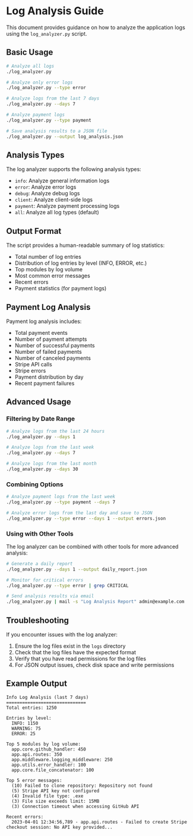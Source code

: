 # Log Analysis Guide

This document provides guidance on how to analyze the application logs using the `log_analyzer.py` script.

## Basic Usage

```bash
# Analyze all logs
./log_analyzer.py

# Analyze only error logs
./log_analyzer.py --type error

# Analyze logs from the last 7 days
./log_analyzer.py --days 7

# Analyze payment logs
./log_analyzer.py --type payment

# Save analysis results to a JSON file
./log_analyzer.py --output log_analysis.json
```

## Analysis Types

The log analyzer supports the following analysis types:

- `info`: Analyze general information logs
- `error`: Analyze error logs
- `debug`: Analyze debug logs
- `client`: Analyze client-side logs
- `payment`: Analyze payment processing logs
- `all`: Analyze all log types (default)

## Output Format

The script provides a human-readable summary of log statistics:

- Total number of log entries
- Distribution of log entries by level (INFO, ERROR, etc.)
- Top modules by log volume
- Most common error messages
- Recent errors
- Payment statistics (for payment logs)

## Payment Log Analysis

Payment log analysis includes:

- Total payment events
- Number of payment attempts
- Number of successful payments
- Number of failed payments
- Number of canceled payments
- Stripe API calls
- Stripe errors
- Payment distribution by day
- Recent payment failures

## Advanced Usage

### Filtering by Date Range

```bash
# Analyze logs from the last 24 hours
./log_analyzer.py --days 1

# Analyze logs from the last week
./log_analyzer.py --days 7

# Analyze logs from the last month
./log_analyzer.py --days 30
```

### Combining Options

```bash
# Analyze payment logs from the last week
./log_analyzer.py --type payment --days 7

# Analyze error logs from the last day and save to JSON
./log_analyzer.py --type error --days 1 --output errors.json
```

### Using with Other Tools

The log analyzer can be combined with other tools for more advanced analysis:

```bash
# Generate a daily report
./log_analyzer.py --days 1 --output daily_report.json

# Monitor for critical errors
./log_analyzer.py --type error | grep CRITICAL

# Send analysis results via email
./log_analyzer.py | mail -s "Log Analysis Report" admin@example.com
```

## Troubleshooting

If you encounter issues with the log analyzer:

1. Ensure the log files exist in the `logs` directory
2. Check that the log files have the expected format
3. Verify that you have read permissions for the log files
4. For JSON output issues, check disk space and write permissions

## Example Output

```
Info Log Analysis (last 7 days)
==============================
Total entries: 1250

Entries by level:
  INFO: 1150
  WARNING: 75
  ERROR: 25

Top 5 modules by log volume:
  app.core.github_handler: 450
  app.api.routes: 350
  app.middleware.logging_middleware: 250
  app.utils.error_handler: 100
  app.core.file_concatenator: 100

Top 5 error messages:
  (10) Failed to clone repository: Repository not found
  (5) Stripe API key not configured
  (4) Invalid file type: .exe
  (3) File size exceeds limit: 15MB
  (3) Connection timeout when accessing GitHub API

Recent errors:
  2023-04-01 12:34:56,789 - app.api.routes - Failed to create Stripe checkout session: No API key provided...
```
